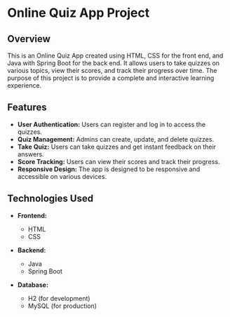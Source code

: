 # Online Quiz App Project

## Overview
This is an Online Quiz App created using HTML, CSS for the front end, and Java with Spring Boot for the back end. It allows users to take quizzes on
various topics, view their scores, and track their progress over time. The purpose of this project is to provide a complete and interactive learning
experience.

## Features
- **User Authentication:** Users can register and log in to access the quizzes.
- **Quiz Management:** Admins can create, update, and delete quizzes.
- **Take Quiz:** Users can take quizzes and get instant feedback on their answers.
- **Score Tracking:** Users can view their scores and track their progress.
- **Responsive Design:** The app is designed to be responsive and accessible on various devices.

## Technologies Used
- **Frontend:**
  - HTML
  - CSS
  
- **Backend:**
  - Java
  - Spring Boot
- **Database:**
  - H2 (for development)
  - MySQL (for production)

